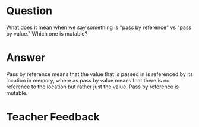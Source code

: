 # Question
What does it mean when we say something is "pass by reference" vs "pass by value." Which one is mutable?

# Answer
Pass by reference means that the value that is passed in is referenced by its location in memory, where as pass by value means that there is no reference to the location but rather just the value. Pass by reference is mutable.

# Teacher Feedback